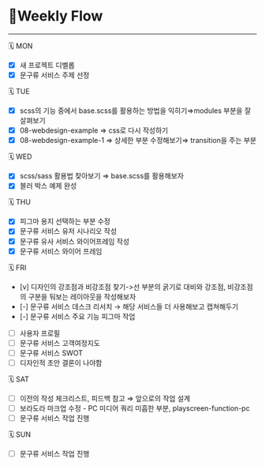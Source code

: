# 📍Weekly Flow

---

<aside>
🗓️ MON

</aside>

- [x]  새 프로젝트 디벨롭
- [x]  문구류 서비스 주제 선정

<aside>
🗓️ TUE

</aside>

- [x]  scss의 기능 중에서 base.scss를 활용하는 방법을 익히기⇒modules 부분을 잘 살펴보기
- [x]  08-webdesign-example ⇒ css로 다시 작성하기
- [x]  08-webdesign-example-1 ⇒ 상세한 부분 수정해보기⇒ transition을 주는 부분

<aside>
🗓️ WED

</aside>

- [x]  scss/sass 활용법 찾아보기 ⇒ base.scss를 활용해보자
- [x]  블러 박스 예제 완성

<aside>
🗓️ THU

</aside>

- [x]  피그마 용지 선택하는 부분 수정
- [x]  문구류 서비스 유저 시나리오 작성
- [x]  문구류 유사 서비스 와이어프레임 작성
- [x]  문구류 서비스 와이어 프레임

<aside>
🗓️ FRI

</aside>

- [v]  디자인의 강조점과 비강조점 찾기->선 부분의 굵기로 대비와 강조점, 비강조점의 구분을 둬보는 레이아웃을 작성해보자
- [-]  문구류 서비스 데스크 리서치 → 해당 서비스들 더 사용해보고 캡쳐해두기
- [-]  문구류 서비스 주요 기능 피그마 작업
- [ ]  사용자 프로필
- [ ]  문구류 서비스 고객여정지도
- [ ]  문구류 서비스 SWOT
- [ ]  디자인적 초안 결론이 나야함

<aside>
🗓️ SAT

</aside>

- [ ]  이전의 작성 체크리스트, 피드백 참고 ⇒ 앞으로의 작업 설계
- [ ]  보라도라 마크업 수정 - PC 미디어 쿼리 미흡한 부분, playscreen-function-pc
- [ ]  문구류 서비스 작업 진행

<aside>
🗓️ SUN

</aside>

- [ ]  문구류 서비스 작업 진행